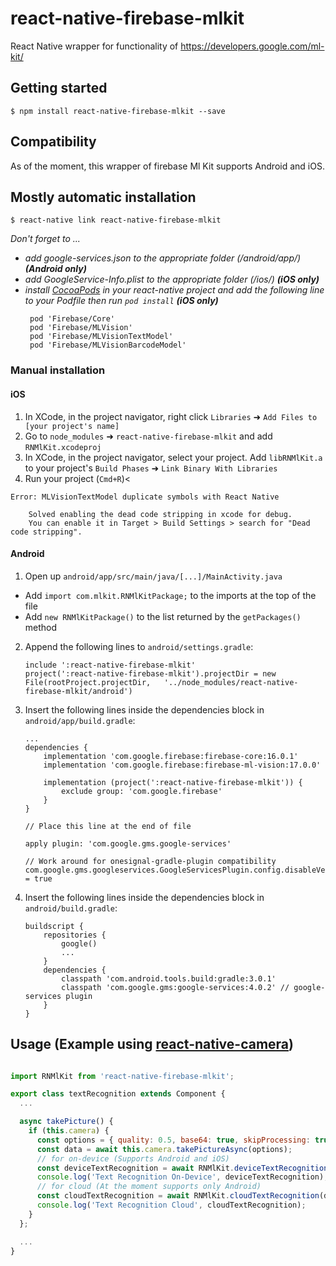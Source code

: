 
# react-native-firebase-mlkit
React Native wrapper for functionality of https://developers.google.com/ml-kit/

## Getting started

`$ npm install react-native-firebase-mlkit --save`

## Compatibility

As of the moment, this wrapper of firebase Ml Kit supports Android and iOS. 

## Mostly automatic installation

`$ react-native link react-native-firebase-mlkit`

*Don't forget to ...*
- *add google-services.json to the appropriate folder (/android/app/) __(Android only)__*
- *add GoogleService-Info.plist to the appropriate folder (/ios/) __(iOS only)__*
- *install [CocoaPods](https://cocoapods.org/) in your react-native project and add the following line to your Podfile then run `pod install` __(iOS only)__*
   ```
    pod 'Firebase/Core'
    pod 'Firebase/MLVision'
    pod 'Firebase/MLVisionTextModel'
    pod 'Firebase/MLVisionBarcodeModel'
   ```

### Manual installation


#### iOS

1. In XCode, in the project navigator, right click `Libraries` ➜ `Add Files to [your project's name]`
2. Go to `node_modules` ➜ `react-native-firebase-mlkit` and add `RNMlKit.xcodeproj`
3. In XCode, in the project navigator, select your project. Add `libRNMlKit.a` to your project's `Build Phases` ➜ `Link Binary With Libraries`
4. Run your project (`Cmd+R`)<

```
Error: MLVisionTextModel duplicate symbols with React Native

    Solved enabling the dead code stripping in xcode for debug. 
    You can enable it in Target > Build Settings > search for "Dead code stripping". 

```

#### Android

1. Open up `android/app/src/main/java/[...]/MainActivity.java`
  - Add `import com.mlkit.RNMlKitPackage;` to the imports at the top of the file
  - Add `new RNMlKitPackage()` to the list returned by the `getPackages()` method
2. Append the following lines to `android/settings.gradle`:
  	```
  	include ':react-native-firebase-mlkit'
  	project(':react-native-firebase-mlkit').projectDir = new File(rootProject.projectDir, 	'../node_modules/react-native-firebase-mlkit/android')
  	```
3. Insert the following lines inside the dependencies block in `android/app/build.gradle`:

    ```
    ...
    dependencies {
        implementation 'com.google.firebase:firebase-core:16.0.1'
        implementation 'com.google.firebase:firebase-ml-vision:17.0.0'

        implementation (project(':react-native-firebase-mlkit')) {
            exclude group: 'com.google.firebase'
        }
    }

    // Place this line at the end of file

    apply plugin: 'com.google.gms.google-services'

    // Work around for onesignal-gradle-plugin compatibility
    com.google.gms.googleservices.GoogleServicesPlugin.config.disableVersionCheck = true
    ```

4. Insert the following lines inside the dependencies block in `android/build.gradle`:

    ```
    buildscript {
        repositories {
            google()
            ...
        }
        dependencies {
            classpath 'com.android.tools.build:gradle:3.0.1'
            classpath 'com.google.gms:google-services:4.0.2' // google-services plugin
        }
    }
    ```


## Usage (Example using [react-native-camera](https://github.com/react-native-community/react-native-camera))

```javascript

import RNMlKit from 'react-native-firebase-mlkit';

export class textRecognition extends Component {
  ...

  async takePicture() {
    if (this.camera) {
      const options = { quality: 0.5, base64: true, skipProcessing: true, forceUpOrientation: true };
      const data = await this.camera.takePictureAsync(options);
      // for on-device (Supports Android and iOS)
      const deviceTextRecognition = await RNMlKit.deviceTextRecognition(data.uri); 
      console.log('Text Recognition On-Device', deviceTextRecognition);
      // for cloud (At the moment supports only Android)
      const cloudTextRecognition = await RNMlKit.cloudTextRecognition(data.uri);
      console.log('Text Recognition Cloud', cloudTextRecognition);
    }
  };

  ...
}
```
  
